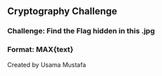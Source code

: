 ## Cryptography Challenge

### Challenge: Find the Flag hidden in this .jpg
### Format: MAX{text}

Created by Usama Mustafa
